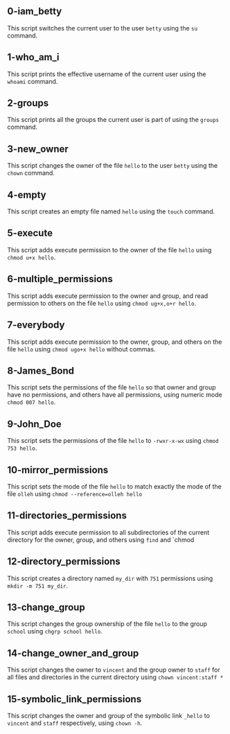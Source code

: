 ## 0-iam_betty
This script switches the current user to the user `betty` using the `su` command.
## 1-who_am_i
This script prints the effective username of the current user using the `whoami` command.
## 2-groups
This script prints all the groups the current user is part of using the `groups` command.
## 3-new_owner
This script changes the owner of the file `hello` to the user `betty` using the `chown` command.
## 4-empty
This script creates an empty file named `hello` using the `touch` command.
## 5-execute
This script adds execute permission to the owner of the file `hello` using `chmod u+x hello`.
## 6-multiple_permissions
This script adds execute permission to the owner and group, and read permission to others on the file `hello` using `chmod ug+x,o+r hello`.
## 7-everybody
This script adds execute permission to the owner, group, and others on the file `hello` using `chmod ugo+x hello` without commas.
## 8-James_Bond
This script sets the permissions of the file `hello` so that owner and group have no permissions, and others have all permissions, using numeric mode `chmod 007 hello`.
## 9-John_Doe
This script sets the permissions of the file `hello` to `-rwxr-x-wx` using `chmod 753 hello`.
## 10-mirror_permissions
This script sets the mode of the file `hello` to match exactly the mode of the file `olleh` using `chmod --reference=olleh hello`
## 11-directories_permissions
This script adds execute permission to all subdirectories of the current directory for the owner, group, and others using `find` and `chmod
## 12-directory_permissions
This script creates a directory named `my_dir` with `751` permissions using `mkdir -m 751 my_dir`.
## 13-change_group
This script changes the group ownership of the file `hello` to the group `school` using `chgrp school hello`.
## 14-change_owner_and_group
This script changes the owner to `vincent` and the group owner to `staff` for all files and directories in the current directory using `chown vincent:staff *`
## 15-symbolic_link_permissions
This script changes the owner and group of the symbolic link `_hello` to `vincent` and `staff` respectively, using `chown -h`.

